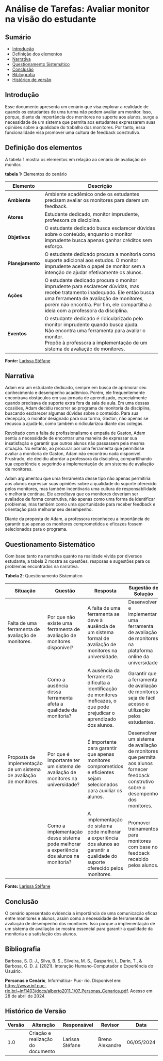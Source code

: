 # Análise de Tarefas: Avaliar monitor na visão do estudante

## Sumário
* [Introdução](#Introdução)
* [Definição dos elementos](#Definição-dos-elementos)
* [Narrativa](#Narrativa)
* [Questionamento Sistemático](#Questionamento-Sistemático)
* [Conclusão](#Conclusão)
* [Bibliografia](#Bibliografia)
* [Histórico de versão](#Histórico-de-versão)
  
## Introdução

Esse documento apresenta um cenário que visa explorar a realidade de quando os estudantes de uma turma não podem avaliar um monitor. Isso, porque, diante da importância dos monitores no suporte aos alunos, surge a necessidade de um sistema que permita aos estudantes expressarem suas opiniões sobre a qualidade do trabalho dos monitores. Por tanto, essa funcionalidade visa promover uma cultura de feedback construtivo.

## Definição dos elementos

A tabela 1 mostra os elementos em relação ao cenário de avaliação de monitor.

**tabela 1:** Elementos do cenário

| Elemento       | Descrição                                                                                                                                                       |
| -------------- | ---------------------------------------------------------------------------------------------------------------------------------------------------------------- |
| **Ambiente**   | Ambiente acadêmico onde os estudantes precisam avaliar os monitores para darem um feedback.                                               |
| **Atores**     | Estudante dedicado, monitor imprudente, professora da disciplina.                                                                                    |
| **Objetivos**  | O estudante dedicado busca esclarecer dúvidas sobre o conteúdo, enquanto o monitor imprudente busca apenas ganhar créditos sem esforço. |
| **Planejamento** | O estudante dedicado procura a monitoria como suporte adicional aos estudos. O monitor imprudente aceita o papel de monitor sem a intenção de ajudar efetivamente os alunos. |
| **Ações**      | O estudante dedicado procura o monitor imprudente para esclarecer dúvidas, mas recebe tratamento inadequado. Ele então busca uma ferramenta de avaliação de monitores, porém não encontra. Por fim, ele compartilha a ideia com a professora da disciplina.    |
| **Eventos**    | O estudante dedicado é ridicularizado pelo monitor imprudente quando busca ajuda. <br> Não encontra uma ferramenta para avaliar o monitor. <br> Propõe à professora a implementação de um sistema de avaliação de monitores.             |

**Fonte:** [Larissa Stéfane](https://github.com/SkywalkerSupreme)

## Narrativa


Adam era um estudante dedicado, sempre em busca de aprimorar seu conhecimento e desempenho acadêmico. Porém, ele frequentemente encontrava obstáculos em sua jornada de aprendizado, especialmente quando precisava de suporte extra fora da sala de aula. Em uma dessas ocasiões, Adam decidiu recorrer ao programa de monitoria da disciplina, buscando esclarecer algumas dúvidas sobre o conteúdo. Para sua decepção, o monitor designado para sua turma, Gaston, não apenas se recusou a ajudá-lo, como também o ridicularizou diante dos colegas.

Revoltado com a falta de profissionalismo e empatia de Gaston, Adam sentiu a necessidade de encontrar uma maneira de expressar sua insatisfação e garantir que outros alunos não passassem pela mesma situação. No entanto, ao procurar por uma ferramenta que permitisse avaliar a monitoria de Gaston, Adam não encontrou nada disponível. Frustrado, ele decidiu abordar a professora da disciplina, compartilhando sua experiência e sugerindo a implementação de um sistema de avaliação de monitores.

Adam argumentou que uma ferramenta desse tipo não apenas permitiria aos alunos expressar suas opiniões sobre a qualidade do suporte oferecido pelos monitores, mas também incentivaria uma cultura de responsabilidade e melhoria contínua. Ele acreditava que os monitores deveriam ser avaliados de forma construtiva, não apenas como uma forma de identificar problemas, mas também como uma oportunidade para receber feedback e orientação para melhorar seu desempenho.

Diante da proposta de Adam, a professora reconheceu a importância de garantir que apenas os monitores comprometidos e eficazes fossem selecionados para o programa.


## Questionamento Sistemático

Com base tanto na narrativa quanto na realidade vivida por diversos estudante, a tabela 2 mostra as questões, resposas e sugestões para os problemas encontrados na narrativa.

**Tabela 2**: Questionamento Sistemático

| Situação                                                                                             | Questão                                                                                                         | Resposta                                                                                                          | Sugestão de Solução                                                                                                         |
|------------------------------------------------------------------------------------------------------|----------------------------------------------------------------------------------------------------------------|-------------------------------------------------------------------------------------------------------------------|-----------------------------------------------------------------------------------------------------------------------------|
| Falta de uma ferramenta de avaliação de monitores.                                                  | Por que não existe uma ferramenta de avaliação de monitores disponível?                                       | A falta de uma ferramenta se deve à ausência de um sistema formal de avaliação de monitores na universidade.    | Desenvolver e implementar uma ferramenta de avaliação de monitores na plataforma online da universidade.                       |
|                                                                                                      | Como a ausência dessa ferramenta afeta a qualidade da monitoria?                                              | A ausência da ferramenta dificulta a identificação de monitores ineficazes, o que pode prejudicar o aprendizado dos alunos. | Garantir que a ferramenta de avaliação de monitores seja de fácil acesso e utilização pelos estudantes.                     |
| Proposta de implementação de um sistema de avaliação de monitores.                                  | Por que é importante ter um sistema de avaliação de monitores na universidade?                                  | É importante para garantir que apenas monitores comprometidos e eficientes sejam selecionados para auxiliar os alunos. | Desenvolver um sistema de avaliação de monitores que permita aos alunos fornecer feedback construtivo sobre o desempenho dos monitores. |
|                                                                                                      | Como a implementação desse sistema pode melhorar a experiência dos alunos na monitoria?                         | A implementação do sistema pode melhorar a experiência dos alunos ao garantir a qualidade do suporte oferecido pelos monitores. | Promover treinamentos para monitores com base no feedback recebido pelos alunos.                                            |

**Fonte:** [Larissa Stéfane](https://github.com/SkywalkerSupreme)
## Conclusão

O cenário apresentado evidencia a importância de uma comunicação eficaz entre monitores e alunos, assim como a necessidade de ferramentas de avaliação de desempenho dos monitores. Isso porque a implementação de um sistema de avaliação se mostra essencial para garantir a qualidade da monitoria e a satisfação dos alunos.

## Bibliografia

Barbosa, S. D. J., Silva, B. S., Silveira, M. S., Gasparini, I., Darin, T., & Barbosa, G. D. J. (2021). Interação Humano-Computador e Experiência do Usuário.

**Personas e Cenário**, Informática- Puc- rio. Disponível em: <https://www.inf.puc-rio.br/~inf1403/docs/alberto2011_1/07_Personas_Cenarios.pdf>. Acesso em 28 de abril de 2024.

## Histórico de Versão

| Versão | Alteração | Responsável | Revisor | Data |
| - | - | - | - | - |
| 1.0 | Criação e realização do documento | Larissa Stéfane | Breno Alexandre | 06/05/2024 |
